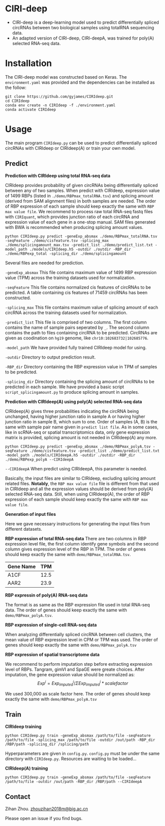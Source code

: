 # CIRI-deep
- CIRI-deep is a deep-learning model used to predict differentially spliced circRNAs between two biological samples using totalRNA sequencing data. 
- An adapted version of CIRI-deep, CIRI-deepA, was trained for poly(A) selected RNA-seq data.

# Installation
The CIRI-deep model was constructed based on Keras. The `environment.yaml` was provided and the dependencies can be installed as the follow:
```
git clone https://github.com/gyjames/CIRIdeep.git
cd CIRIdeep
conda env create -n CIRIdeep -f ./environment.yaml
conda activate CIRIdeep
```

# Usage
The main program `CIRIdeep.py` can be used to predict differentially spliced circRNAs with CIRIdeep or CIRIdeep(A) or train your own model.

## Predict

**Prediction with CIRIdeep using total RNA-seq data**

CIRIdeep provides probability of given circRNAs being differentially spliced between any of two samples. When predict with CIRIdeep, expression value of 1499 RBPs (listed in `./demo/RBPmax_totalRNA.tsv`) and splicing amount (derived from SAM alignment files) in both samples are needed. The order of RBP expression of each sample should keep exactly the same with `RBP max value file`. We recommend to process raw total RNA-seq fastq files with `CIRIquant`, which provides junction ratio of each circRNA and expression value of each gene in a one-stop manual. SAM files generated with BWA is recommended when producing splicing amount values.

```
python CIRIdeep.py predict -geneExp_absmax ./demo/RBPmax_totalRNA.tsv -seqFeature ./demo/cisfeature.tsv -splicing_max ./demo/splicingamount_max.tsv -predict_list ./demo/predict_list.txt -model_path ./models/CIRIdeep.h5 -outdir ./outdir -RBP_dir ./demo/RBPexp_total -splicing_dir ./demo/splicingamount
```

Several files are needed for prediction.

`-geneExp_absmax` This file contains maximum value of 1499 RBP expression value (TPM) across the training datasets used for normalization. 

`-seqFeature` This file contains normalized cis features of circRNAs to be predicted. A table containing cis features of 71459 circRNAs has been constructed.

`-splicing_max` This file contains maximum value of splicing amount of each circRNA across the training datasets used for normalization.

`-predict_list` This file is comprised of two columns. The first column contains the name of sample pairs seperated by `_`. The second column contains the path to files containing circRNA to be predicted.
CircRNAs are given as coodination on `hg19` genome, like `chr10:102683732|102685776`.

`-model_path` We have provided fully trained CIRIdeep model for using.

`-outdir` Directory to output prediction result.

`-RBP_dir` Directory containing the RBP expression value in TPM of samples to be predicted.

`-splicing_dir` Directory containing the splicing amount of circRNAs to be predicted in each sample. We have provided a basic script `script_splicingamount.py` to produce splicing amount in samples.

**Prediction with CIRIdeep(A) using poly(A) selected RNA-seq data**

CIRIdeep(A) gives three probabilities indicating the circRNA being unchanged, having higher junction ratio in sample A or having higher junction ratio in sample B, which sum to one.
Order of samples (A, B) is the same with sample pair name given in  `predict list file`.
As in some cases, like in scRNA-seq or spatial transcriptomics data, only gene expression matrix is provided, splicing amount is not needed in CIRIdeep(A) any more.

```
python CIRIdeep.py predict -geneExp_absmax ./demo/RBPmax_polyA.tsv -seqFeature ./demo/cisfeature.tsv -predict_list ./demo/predict_list.txt -model_path ./models/CIRIdeepA.h5 -outdir ./outdir -RBP_dir ./demo/RBPexp_polyA --CIRIdeepA
```
`--CIRIdeepA` When predict using CIRIdeepA, this parameter is needed.

Basically, the input files are similar to CIRIdeep, excluding splicing amount related files. **Notably**, the `RBP max value file` file is different from that used in CIRIdeep and all the expression values should be derived from poly(A) selected RNA-seq data. Still, when using CIRIdeep(A), the order of RBP expression of each sample should keep exactly the same with `RBP max value file`.

**Generation of input files**

Here we gave necessary instructions for generating the input files from different datasets.

**RBP expression of total RNA-seq data**
There are two columns in RBP expression level file, the first column identify gene symbols and the second column gives expression level of the RBP in TPM. The order of genes should keep exactly the same with `demo/RBPmax_totalRNA.tsv`.

| Gene Name | TPM |
|------|-------|
|A1CF|12.5|
|AAR2|23.9|

**RBP expressin of poly(A) RNA-seq data**

The format is as same as the RBP expression file used in total RNA-seq data. The order of genes should keep exactly the same with `demo/RBPmax_polyA.tsv`.

**RBP expression of single-cell RNA-seq data**

When analyzing differentially spliced circRNA between cell clusters, the mean value of RBP expression level in CPM or TPM was used. The order of genes should keep exactly the same with `demo/RBPmax_polyA.tsv`

**RBP expression of spatial transcriptome data**

We recommend to perform imputation step before extracting expression level of RBPs. Tangram, gimVI and SpaGE were greate choices. After imputation, the gene expression value should be normalized as: $$Exp^i = Exp_{imputed}^i / \Sigma Exp_{imputed}^i*scalefactor$$

We used 300,000 as scale factor here. The order of genes should keep exactly the same with `demo/RBPmax_polyA.tsv`



## Train

**CIRIdeep training**

```
python CIRIdeep.py train -geneExp_absmax /path/to/file -seqFeature /path/to/file -splicing_max /path/to/file -outdir /out/path -RBP_dir /RBP/path -splicing_dir /splicing/path
```
Hyperparameters are given in `config.py`. `config.py` must be under the same directory with `CIRIdeep.py`. Resources are waiting to be loaded...

**CIRIdeep(A) training**

```
python CIRIdeep.py train -geneExp_absmax /path/to/file -seqFeature /path/to/file -outdir /out/path -RBP_dir /RBP/path --CIRIdeepA
```

## Contact
Zihan Zhou. zhouzihan2018m@big.ac.cn

Please open an issue if you find bugs.

